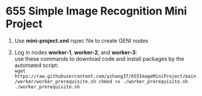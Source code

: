 # 655 Simple Image Recognition Mini Project

1. Use **mini-project.xml** rspec file to create GENI nodes    
	
2. Log in nodes **worker-1**, **worker-2**, and **worker-3**:   
		use these commands to download code and install packages by the automated script:    
		```
		wget https://raw.githubusercontent.com/yzhang37/655ImageMiniProject/main/worker/worker_prerequisite.sh
		chmod +x ./worker_prerequisite.sh
		./worker_prerequisite.sh
		```
